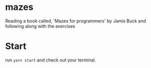 # mazes
Reading a book called, 'Mazes for programmers' by Jamis Buck and following along with the exercises


# Start
run `yarn start` and check out your terminal.
